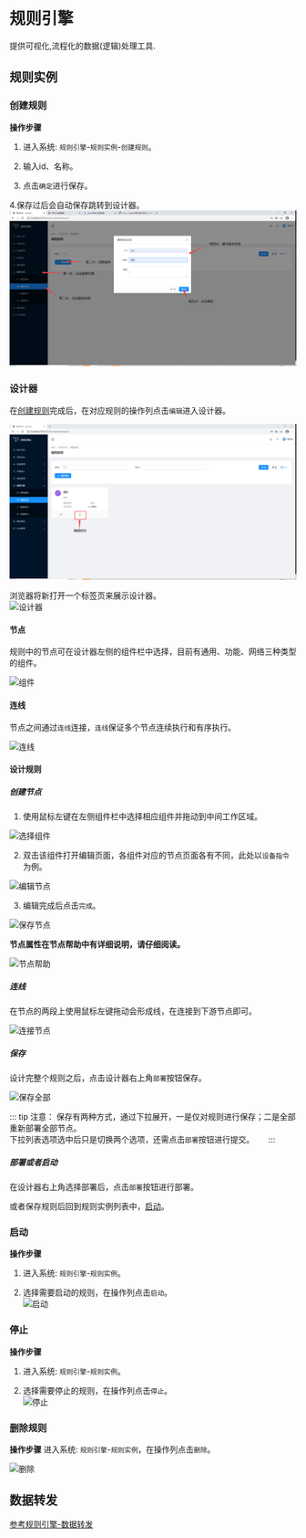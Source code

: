 # 规则引擎
提供可视化,流程化的数据(逻辑)处理工具.

## 规则实例

### 创建规则
**操作步骤**
1. 进入系统: `规则引擎`-`规则实例`-`创建规则`。  

2. 输入id、名称。  

3. 点击`确定`进行保存。  

4.保存过后会自动保存跳转到设计器。
![创建规则](../images/rule-engine/create.png)   


### 设计器
在[创建规则](#创建规则)完成后，在对应规则的操作列点击`编辑`进入设计器。  

![详情](../images/rule-engine/info.png)  

浏览器将新打开一个标签页来展示设计器。  
![设计器](../images/rule-engine/designer.png)  

#### 节点

规则中的节点可在设计器左侧的组件栏中选择，目前有通用、功能、网络三种类型的组件。  

![组件](../images/rule-engine/component-info.png)    

#### 连线

节点之间通过`连线`连接，`连线`保证多个节点连续执行和有序执行。  

![连线](../images/rule-engine/line.png)    

#### 设计规则

##### 创建节点

1. 使用鼠标左键在左侧组件栏中选择相应组件并拖动到中间工作区域。  

![选择组件](../images/rule-engine/choose-component.png)   

2. 双击该组件打开编辑页面，各组件对应的节点页面各有不同，此处以`设备指令`为例。  

![编辑节点](../images/rule-engine/edit-node.png)  

3. 编辑完成后点击`完成`。  

![保存节点](../images/rule-engine/save-node.png)  

**节点属性在节点帮助中有详细说明，请仔细阅读。**  

![节点帮助](../images/rule-engine/node-help.png)  

##### 连线

在节点的两段上使用鼠标左键拖动会形成线，在连接到下游节点即可。  

![连接节点](../images/rule-engine/connect-node.png)  

##### 保存

设计完整个规则之后，点击设计器右上角`部署`按钮保存。  

![保存全部](../images/rule-engine/save-all.png)  

::: tip 注意：
保存有两种方式，通过下拉展开，一是仅对规则进行保存；二是全部重新部署全部节点。  
下拉列表选项选中后只是切换两个选项，还需点击`部署`按钮进行提交。　　
:::  

##### 部署或者启动

在设计器右上角选择部署后，点击`部署`按钮进行部署。　　

或者保存规则后回到规则实例列表中，[启动](#启动)。　　

### 启动
**操作步骤**
1. 进入系统: `规则引擎`-`规则实例`。  

2. 选择需要启动的规则，在操作列点击`启动`。    
![启动](../images/rule-engine/start.png)   
 
### 停止
**操作步骤**
1. 进入系统: `规则引擎`-`规则实例`。  

2. 选择需要停止的规则，在操作列点击`停止`。    
![停止](../images/rule-engine/stop.png)   

### 删除规则
**操作步骤**
进入系统: `规则引擎`-`规则实例`，在操作列点击`删除`。  
  
![删除](../images/rule-engine/delete.png)  

## 数据转发

[参考规则引擎-数据转发](../../best-practices/rule-engine-sql.md)

